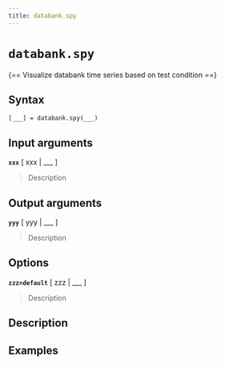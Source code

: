 ```yaml
---
title: databank.spy
---
```


# `databank.spy`

{== Visualize databank time series based on test condition ==}


## Syntax 

    [___] = databank.spy(___)


## Input arguments 

__`xxx`__ [ xxx | ___ ]
> 
> Description
> 


## Output arguments 

__`yyy`__ [ yyy | ___ ]
> 
> Description
> 


## Options 

__`zzz=default`__ [ zzz | ___ ]
> 
> Description
> 


## Description 



## Examples

```matlab
```

